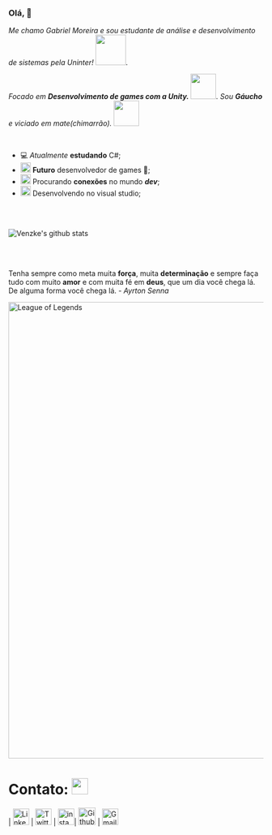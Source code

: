 ### Olá, 👋

<p>
  <em>
    Me chamo Gabriel Moreira e sou estudante de análise e desenvolvimento de sistemas pela Uninter! <img src="https://github.com/Venzke/venzke/blob/master/heart_sonic.gif" width="60px">.  
    
    
   Focado em <b>Desenvolvimento de games com a Unity.</b> <img src="https://github.com/Venzke/venzke/blob/master/note_sonic.gif" width="50px">.
   Sou <b>Gáucho</b> e viciado em mate(chimarrão). <img src="https://github.com/Venzke/venzke/blob/master/mate.gif" width="50px">
  </em>  
</p>

<br>

- 💻 *Atualmente* **estudando** C#; 
- <img alt="GIF" src="https://github.com/TheDudeThatCode/TheDudeThatCode/blob/master/Assets/happy.gif" width="20vw" /> **Futuro** desenvolvedor de games 💪;
- <img alt="GIF" src="https://github.com/TheDudeThatCode/TheDudeThatCode/blob/master/Assets/headbang.gif" width="20vw" /> Procurando **conexões** no mundo ***dev***;
- <img alt="GIF" src="https://github.com/TheDudeThatCode/TheDudeThatCode/blob/master/Assets/hmm.gif" width="20vw" /> Desenvolvendo no visual studio;

<br>

<br>


![Venzke's github stats](https://github-readme-stats.vercel.app/api?username=Venzke&show_icons=true)

<br>

<br>

Tenha sempre como meta muita **força**, muita **determinação** e sempre faça tudo com muito **amor** e com muita fé em **deus**, que um dia você chega lá. De alguma forma você chega lá. - *Ayrton Senna*
<br>

<img src="https://github.com/Venzke/venzke/blob/master/lol.gif" alt="League of Legends" width="900">

# Contato: <img src="https://github.com/TheDudeThatCode/TheDudeThatCode/blob/master/Assets/Handshake.gif" height="32px">



| [<img src="https://github.com/TheDudeThatCode/TheDudeThatCode/blob/master/Assets/Linkedin.svg" alt="Linkedin Logo" width="32">](https://www.linkedin.com/in/gabriel-mcm/) | [<img src="https://github.com/TheDudeThatCode/TheDudeThatCode/blob/master/Assets/Twitter.svg" alt="Twitter Logo" width="32">](https://twitter.com/venzk3) | [<img src="https://github.com/TheDudeThatCode/TheDudeThatCode/blob/master/Assets/Instagram.svg" alt="instagram logo" width="32">](https://www.instagram.com/gmor3ira/)| [<img src="https://cdn.svgporn.com/logos/github-icon.svg" alt="Github logo" width="34">](https://github.com/Venzke) | [<img 
src="https://github.com/TheDudeThatCode/TheDudeThatCode/blob/master/Assets/Gmail.svg" alt="Gmail logo" height="32">](mailto:gabrielc.moreira97@gmail.com)


